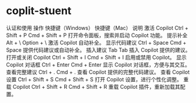 # coplit-stuent
认证和使用
操作	快捷键（Windows）	快捷键（Mac）	说明
激活 Copilot	Ctrl + Shift + P	Cmd + Shift + P	打开命令面板，搜索并启动 Copilot 功能。
提示补全	Alt + \	Option + \	激活 Copilot 自动补全。
显示代码建议	Ctrl + Space	Cmd + Space	提供代码建议或自动补全。
插入建议	Tab	Tab	插入 Copilot 提供的建议。
打开或关闭 Copilot	Ctrl + Shift + I	Cmd + Shift + I	启用或禁用 Copilot。
显示 Copilot 对话框	Ctrl + Enter	Cmd + Enter	显示 Copilot 对话框，方便与其交互。
查看完整建议	Ctrl + .	Cmd + .	查看 Copilot 提供的完整代码建议。
查看 Copilot 设置	Ctrl + Shift + S	Cmd + Shift + S	打开 Copilot 设置，进行个性化调整。
重载 Copilot	Ctrl + Shift + R	Cmd + Shift + R	重载 Copilot 插件，重新加载其配置。
